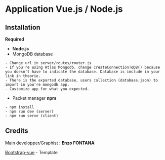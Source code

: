 # Application Vue.js / Node.js

## Installation 

**Required**

- **Node.js**
- MongoDB database
```
- Change url in server/routes/router.js
- If you're using Atlas Mongodb, change createConnectionToDB() because you doesn't have to indicate the database. Database is include in your link in theorie.
- There is the exported database, users collection (database.json) to import in you're mongodb app.
- Customize app for what you expected.
```


- Packet manager **npm**
```
- npm install
- npm run dev (server)
- npm run serve (client)
```

## Credits

Main developper/Graphist : **Enzo FONTANA**

[Bootstrap-vue](https://bootstrap-vue.org/) - Template


